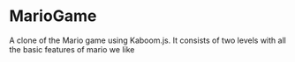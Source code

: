 # MarioGame
A clone of the Mario game using Kaboom.js. It consists of two levels with all the basic features of mario we like

